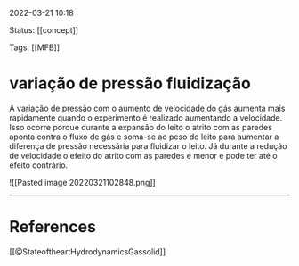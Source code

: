  2022-03-21  10:18

Status: [[concept]] 

Tags: [[MFB]] 

# variação de pressão fluidização
A variação de pressão com o aumento de velocidade do gás  aumenta mais rapidamente quando o experimento é realizado  aumentando a velocidade. Isso ocorre porque durante a expansão do leito o atrito com as paredes aponta contra o fluxo de gás e soma-se ao peso do leito para aumentar a diferença de pressão necessária para fluidizar o leito. Já durante a redução de velocidade o efeito do atrito com as paredes e menor e pode ter até o efeito contrário.

![[Pasted image 20220321102848.png]]





---
# References
[[@StateoftheartHydrodynamicsGassolid]]
